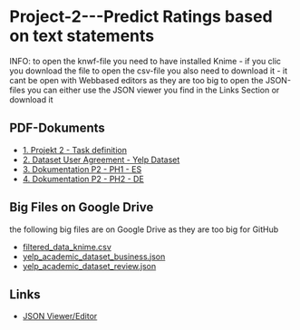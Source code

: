 # Project-2---Predict Ratings based on text statements

INFO: 
to open the knwf-file you need to have installed Knime - if you clic you download the file
to open the csv-file you also need to download it - it cant be open with Webbased editors as they are too big
to open the JSON-files you can either use the JSON viewer you find in the Links Section or download it

## PDF-Dokuments

- [1. Projekt 2 - Task definition](./Proyecto%202%20-%20Impelia.pdf)
- [2. Dataset User Agreement - Yelp Dataset](./Dataset_User_Agreement.pdf)
- [3. Dokumentation P2 - PH1 - ES](./Dokumentation%20P2%20-%20PH1%20-%20ES.pdf)
- [4. Dokumentation P2 - PH2 - DE](./Dokumentation%20P2%20-%20PH2%20-%20DE.docx)

## Big Files on  Google Drive

the following big files are on Google Drive as they are too big for GitHub

- [filtered_data_knime.csv](https://drive.google.com/file/d/1InkIdDaAFB7wRO5mp1_NNyI_IF1CyPKm/view?usp=sharing)
- [yelp_academic_dataset_business.json](https://drive.google.com/file/d/1e5ruS7qt3d-hfiCLXAhO4Rh39sbVtuc0/view?usp=sharing)
- [yelp_academic_dataset_review.json](https://drive.google.com/file/d/1VG-aOdFmx1PYGsrFFF8en6z9gRsaDDuU/view?usp=sharing)

## Links

- [JSON Viewer/Editor](https://jsoneditoronline.org/)
